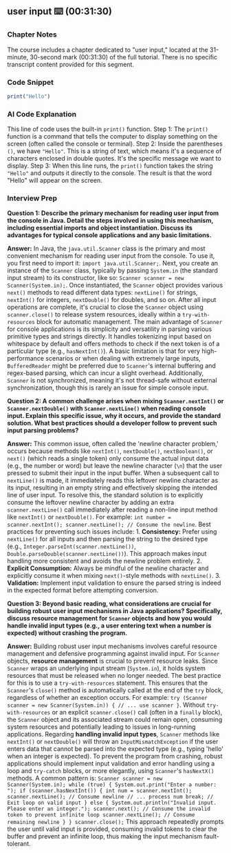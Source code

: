 ## user input ⌨️ (00:31:30)

### Chapter Notes
The course includes a chapter dedicated to "user input," located at the 31-minute, 30-second mark (00:31:30) of the full tutorial. There is no specific transcript content provided for this segment.

### Code Snippet
```javascript
print("Hello")
```

### AI Code Explanation
This line of code uses the built-in `print()` function. Step 1: The `print()` function is a command that tells the computer to display something on the screen (often called the console or terminal). Step 2: Inside the parentheses `()`, we have `"Hello"`. This is a string of text, which means it's a sequence of characters enclosed in double quotes. It's the specific message we want to display. Step 3: When this line runs, the `print()` function takes the string `"Hello"` and outputs it directly to the console. The result is that the word "Hello" will appear on the screen.

### Interview Prep

**Question 1: Describe the primary mechanism for reading user input from the console in Java. Detail the steps involved in using this mechanism, including essential imports and object instantiation. Discuss its advantages for typical console applications and any basic limitations.**

**Answer:**
In Java, the `java.util.Scanner` class is the primary and most convenient mechanism for reading user input from the console. To use it, you first need to import it: `import java.util.Scanner;`. Next, you create an instance of the `Scanner` class, typically by passing `System.in` (the standard input stream) to its constructor, like so: `Scanner scanner = new Scanner(System.in);`. Once instantiated, the `Scanner` object provides various `next()` methods to read different data types: `nextLine()` for strings, `nextInt()` for integers, `nextDouble()` for doubles, and so on. After all input operations are complete, it's crucial to close the `Scanner` object using `scanner.close()` to release system resources, ideally within a `try-with-resources` block for automatic management. The main advantage of `Scanner` for console applications is its simplicity and versatility in parsing various primitive types and strings directly. It handles tokenizing input based on whitespace by default and offers methods to check if the next token is of a particular type (e.g., `hasNextInt()`). A basic limitation is that for very high-performance scenarios or when dealing with extremely large inputs, `BufferedReader` might be preferred due to `Scanner`'s internal buffering and regex-based parsing, which can incur a slight overhead. Additionally, `Scanner` is not synchronized, meaning it's not thread-safe without external synchronization, though this is rarely an issue for simple console input.

**Question 2: A common challenge arises when mixing `Scanner.nextInt()` or `Scanner.nextDouble()` with `Scanner.nextLine()` when reading console input. Explain this specific issue, why it occurs, and provide the standard solution. What best practices should a developer follow to prevent such input parsing problems?**

**Answer:**
This common issue, often called the 'newline character problem,' occurs because methods like `nextInt()`, `nextDouble()`, `nextBoolean()`, or `next()` (which reads a single token) only consume the actual input data (e.g., the number or word) but leave the newline character (`\n`) that the user pressed to submit their input in the input buffer. When a subsequent call to `nextLine()` is made, it immediately reads this leftover newline character as its input, resulting in an empty string and effectively skipping the intended line of user input. To resolve this, the standard solution is to explicitly consume the leftover newline character by adding an extra `scanner.nextLine()` call immediately after reading a non-line input method like `nextInt()` or `nextDouble()`. For example: `int number = scanner.nextInt(); scanner.nextLine(); // Consume the newline`. Best practices for preventing such issues include: 1. **Consistency:** Prefer using `nextLine()` for all inputs and then parsing the string to the desired type (e.g., `Integer.parseInt(scanner.nextLine())`, `Double.parseDouble(scanner.nextLine())`). This approach makes input handling more consistent and avoids the newline problem entirely. 2. **Explicit Consumption:** Always be mindful of the newline character and explicitly consume it when mixing `next()`-style methods with `nextLine()`. 3. **Validation:** Implement input validation to ensure the parsed string is indeed in the expected format before attempting conversion.

**Question 3: Beyond basic reading, what considerations are crucial for building robust user input mechanisms in Java applications? Specifically, discuss resource management for `Scanner` objects and how you would handle invalid input types (e.g., a user entering text when a number is expected) without crashing the program.**

**Answer:**
Building robust user input mechanisms involves careful resource management and defensive programming against invalid input. For `Scanner` objects, **resource management** is crucial to prevent resource leaks. Since `Scanner` wraps an underlying input stream (`System.in`), it holds system resources that must be released when no longer needed. The best practice for this is to use a `try-with-resources` statement. This ensures that the `Scanner`'s `close()` method is automatically called at the end of the `try` block, regardless of whether an exception occurs. For example: `try (Scanner scanner = new Scanner(System.in)) { // ... use scanner }`. Without `try-with-resources` or an explicit `scanner.close()` call (often in a `finally` block), the `Scanner` object and its associated stream could remain open, consuming system resources and potentially leading to issues in long-running applications. Regarding **handling invalid input types**, `Scanner` methods like `nextInt()` or `nextDouble()` will throw an `InputMismatchException` if the user enters data that cannot be parsed into the expected type (e.g., typing 'hello' when an integer is expected). To prevent the program from crashing, robust applications should implement input validation and error handling using a loop and `try-catch` blocks, or more elegantly, using `Scanner`'s `hasNextX()` methods. A common pattern is: `Scanner scanner = new Scanner(System.in); while (true) { System.out.print("Enter a number: "); if (scanner.hasNextInt()) { int num = scanner.nextInt(); scanner.nextLine(); // Consume newline // ... process num break; // Exit loop on valid input } else { System.out.println("Invalid input. Please enter an integer."); scanner.next(); // Consume the invalid token to prevent infinite loop scanner.nextLine(); // Consume remaining newline } } scanner.close();` This approach repeatedly prompts the user until valid input is provided, consuming invalid tokens to clear the buffer and prevent an infinite loop, thus making the input mechanism fault-tolerant.

